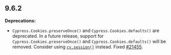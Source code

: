 ## 9.6.2

**Deprecations:**

- `Cypress.Cookies.preserveOnce()` and `Cypress.Cookies.defaults()` are
  deprecated. In a future release, support for `Cypress.Cookies.preserveOnce()`
  and `Cypress.Cookies.defaults()` will be removed. Consider using
  [`cy.session()`](/api/commands/session) instead. Fixed
  [#21455](https://github.com/cypress-io/cypress/issues/21455).
